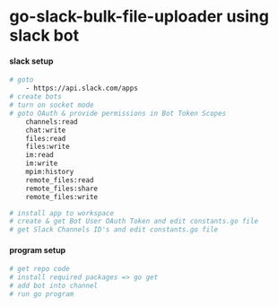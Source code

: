 # go-slack-bulk-file-uploader using slack bot

#### slack setup
```bash
# goto
    - https://api.slack.com/apps
# create bots
# turn on socket mode
# goto OAuth & provide permissions in Bot Token Scopes
    channels:read
    chat:write
    files:read
    files:write
    im:read
    im:write
    mpim:history
    remote_files:read
    remote_files:share
    remote_files:write

# install app to workspace
# create & get Bot User OAuth Token and edit constants.go file
# get Slack Channels ID's and edit constants.go file
```

#### program setup
```bash
# get repo code
# install required packages => go get
# add bot into channel
# run go program
```